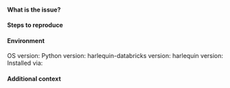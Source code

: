 <!-- Hey there! Thank you for raising an issue with this package!
Note if you have a question about usage or a feature request, use the Discussions board. -->

#### What is the issue?
<!-- Tell us what happens instead of the expected behaviour -->


#### Steps to reproduce
<!-- Provide a minimal example that reproduces the problem -->


#### Environment

OS version: <!-- Windows 11/Linux/macOS etc. -->
Python version: <!-- 3.9/3.10/3.11/3.12 -->
harlequin-databricks version: <!-- ex. 0.5.1 -->
harlequin version: <!-- ex. 1.24.0 -->
Installed via: <!-- pip/conda-forge -->


#### Additional context
<!--- Add any other context about the problem here, screenshots, etc. -->
